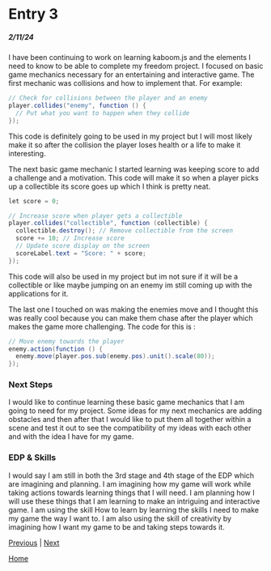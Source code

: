 # Entry 3
##### 2/11/24

I have been continuing to work on learning kaboom.js and the elements I need to know to be able to complete my freedom project. I focused on basic game mechanics necessary for an entertaining and interactive game. The first mechanic was collisions and how to implement that. For example:

```java
// Check for collisions between the player and an enemy
player.collides("enemy", function () {
  // Put what you want to happen when they collide
});

```
This code is definitely going to be used in my project but I will most likely make it so after the collision the player loses health or a life to make it interesting.

The next basic game mechanic I started learning was keeping score to add a challenge and a motivation. This code will make it so when a player picks up a collectible its score goes up which I think is pretty neat. 
```java
let score = 0;

// Increase score when player gets a collectible
player.collides("collectible", function (collectible) {
  collectible.destroy(); // Remove collectible from the screen
  score += 10; // Increase score
  // Update score display on the screen
  scoreLabel.text = "Score: " + score;
});
```
This code will also be used in my project but im not sure if it will be a collectible or like maybe jumping on an enemy im still coming up with the applications for it.

The last one I touched on was making the enemies move and I thought this was really cool because you can make them chase after the player which makes the game more challenging. The code for this is :
```java
// Move enemy towards the player
enemy.action(function () {
  enemy.move(player.pos.sub(enemy.pos).unit().scale(80));
});
```
### Next Steps
I would like to continue learning these basic game mechanics that I am going to need for my project. Some ideas for my next mechanics are adding obstacles and then after that I would like to put them all together within a scene and test it out to see the compatibility of my ideas with each other and with the idea I have for my game. 

### EDP & Skills
I would say I am still in both the 3rd stage and 4th stage of the EDP which are imagining and planning. I am imagining how my game will work while taking actions towards learning things that I will need. I am planning how I will use these things that I am learning to make an intriguing and interactive game. I am using the skill How to learn by learning the skills I need to make my game the way I want to. I am also using the skill of creativity by imagining how I want my game to be and taking steps towards it.

[Previous](entry02.md) | [Next](entry04.md)

[Home](../README.md)
